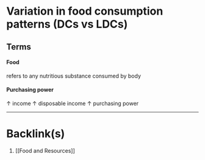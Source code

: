 # Variation in food consumption patterns (DCs vs LDCs)
## Terms
#### Food
refers to any nutritious substance consumed by body
#### Purchasing power
$\uparrow$ income
$\uparrow$ disposable income
$\uparrow$ purchasing power

---
# Backlink(s)
1. [[Food and Resources]]